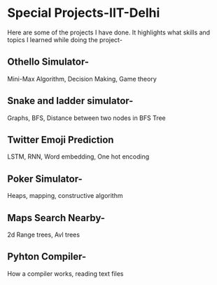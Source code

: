 # Special Projects-IIT-Delhi
Here are some of the projects I have done. It highlights what skills and topics I learned while doing the project-
## Othello Simulator-
Mini-Max Algorithm, Decision Making, Game theory
## Snake and ladder simulator-
Graphs, BFS, Distance between two nodes in BFS Tree 
## Twitter Emoji Prediction
LSTM, RNN, Word embedding, One hot encoding
## Poker Simulator-
Heaps, mapping, constructive algorithm
## Maps Search Nearby-
2d Range trees, Avl trees
## Pyhton Compiler-
How a compiler works, reading text files
